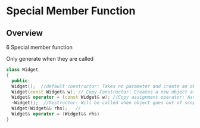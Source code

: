 # Special Member Function

## Overview

6 Special member function

Only generate when they are called

```cpp
class Widget
{
  public:
  Widget();  //default constructor: Takes no parameter and create an object
  Widget(const Widget& w); // Copy Constructor: Creates a new object as a member-wise copy of another
  Widget& operator = (const Widget& w); //Copy assignment operator: Assign an already exists object to another
  ~Widget();  //Destructor: Will be called when object goes out of scope
  Widget(Widget&& rhs);   //
  Widget& operator = (Widget&& rhs)
}



```

